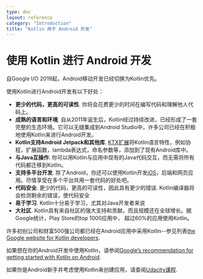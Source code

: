 ```yaml
---
type: doc
layout: reference
category: "Introduction"
title: "Kotlin 用于 Android 开发"
---
```


# 使用 Kotlin 进行 Android 开发

自Google I/O 2019起，Android移动开发已经切换为Kotlin优先。

使用Kotlin进行Android开发有以下好处：

* **更少的代码，更高的可读性**. 你将会花费更少的时间在编写代码和理解他人代码上。
* **成熟的语言和环境**. 自从2011年诞生后，Kotlin经过持续改进，已经形成了一套完整的生态环境。它可以无缝集成到Android Studio中，许多公司已经在积极地使用Kotlin来进行Android开发。
* **Kotlin支持Android Jetpack和其他库**. [KTX扩展](https://developer.android.com/kotlin/ktx)将Kotlin语言特性，例如协程，扩展函数，lambda表达式，命名参数等，添加到了现有Android库中。
* **与Java互操作**. 你可以用Kotlin与应用中现有的Java代码交互，而无需将所有代码都迁移到Kotlin。
* **支持多平台开发**. 除了Android，你还可以使用Kotlin开发[iOS](https://www.jetbrains.com/lp/mobilecrossplatform/)，后端和网页应用。尽情享受在多个平台共用一套代码的好处吧。
* **代码安全**. 更少的代码，更高的可读性，因此具有更少的错误. Kotlin编译器将会检测剩余的错误，使代码安全
* **易于学习**. Kotlin十分易于学习，尤其对Java开发者来说
* **大社区**. Kotlin具有来自社区的强大支持和贡献，而且规模还在全球增长。据Google统计，Play Store的top 1000应用中， 超过60%的应用使用Kotlin。

许多初创公司和财富500强公司都已经在Android应用中采用Kotlin--参见列表[the Google website for Kotlin developers](https://developer.android.com/kotlin).

如果想在你的Android开发中使用Kotlin，请参阅[Google’s recommendation for getting started with Kotlin on Android](https://developer.android.com/kotlin/get-started).

如果你是Android新手并考虑使用Kotlin来创建应用，请查阅[Udacity课程](https://www.udacity.com/course/developing-android-apps-with-kotlin--ud9012).
